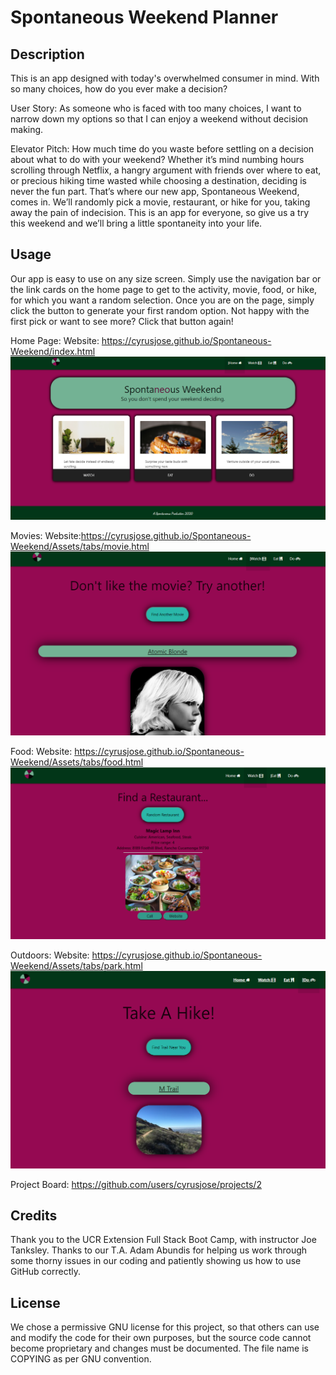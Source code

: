 # Spontaneous Weekend Planner

## Description

This is an app designed with today's overwhelmed consumer in mind. With so many choices, how do you ever make a decision?

User Story:
As someone who is faced with too many choices,
I want to narrow down my options
so that I can enjoy a weekend without decision making.

Elevator Pitch:
How much time do you waste before settling on a decision about what to do with your weekend? Whether it’s mind numbing hours scrolling through Netflix, a hangry argument with friends over where to eat, or precious hiking time wasted while choosing a destination, deciding is never the fun part. That’s where our new app, Spontaneous Weekend, comes in. We’ll randomly pick a movie, restaurant, or hike for you, taking away the pain of indecision. This is an app for everyone, so give us a try this weekend and we’ll bring a little spontaneity into your life.

## Usage

Our app is easy to use on any size screen. Simply use the navigation bar or the link cards on the home page to get to the activity, movie, food, or hike, for which you want a random selection. Once you are on the page, simply click the button to generate your first random option. Not happy with the first pick or want to see more? Click that button again!

Home Page:
Website: <https://cyrusjose.github.io/Spontaneous-Weekend/index.html>
![Spontaneous Weekend Home Page](2020-06-24-20-15-03.png)

Movies:
Website:<https://cyrusjose.github.io/Spontaneous-Weekend/Assets/tabs/movie.html>
![Movies Page](2020-06-24-20-17-55.png)

Food:
Website: <https://cyrusjose.github.io/Spontaneous-Weekend/Assets/tabs/food.html>
![Food Page](2020-06-24-20-18-58.png)

Outdoors:
Website: <https://cyrusjose.github.io/Spontaneous-Weekend/Assets/tabs/park.html>
![Outdoors Page](2020-06-24-20-20-21.png)

Project Board:
<https://github.com/users/cyrusjose/projects/2>

## Credits

Thank you to the UCR Extension Full Stack Boot Camp, with instructor Joe Tanksley. Thanks to our T.A. Adam Abundis for helping us work through some thorny issues in our coding and patiently showing us how to use GitHub correctly.

## License

We chose a permissive GNU license for this project, so that others can use and modify the code for their own purposes, but the source code cannot become proprietary and changes must be documented. The file name is COPYING as per GNU convention.
